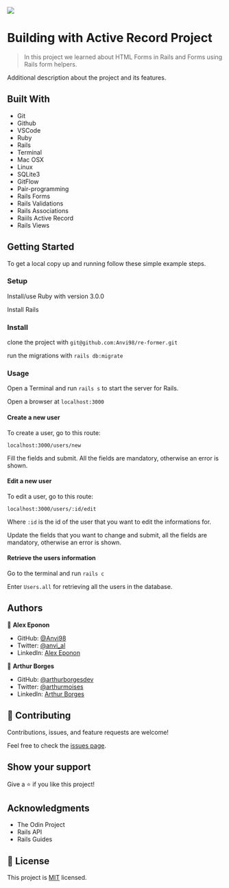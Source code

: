 ![](https://img.shields.io/badge/Microverse-blueviolet)

# Building with Active Record Project

> In this project we learned about HTML Forms in Rails and Forms using Rails form helpers.

Additional description about the project and its features.

## Built With

- Git
- Github
- VSCode
- Ruby
- Rails
- Terminal
- Mac OSX
- Linux
- SQLite3
- GitFlow
- Pair-programming
- Rails Forms
- Rails Validations
- Rails Associations
- Raiils Active Record
- Rails Views


## Getting Started

To get a local copy up and running follow these simple example steps.


### Setup

Install/use Ruby with version 3.0.0

Install Rails 

### Install

clone the project with `git@github.com:Anvi98/re-former.git`

run the migrations with `rails db:migrate`

### Usage

Open a Terminal and run `rails s` to start the server for Rails.

Open a browser at `localhost:3000`


#### Create a new user

To create a user, go to this route:

`localhost:3000/users/new`

Fill the fields and submit. All the fields are mandatory, otherwise an error is shown.

#### Edit a new user

To edit a user, go to this route:

`localhost:3000/users/:id/edit`

Where `:id` is the id of the user that you want to edit the informations for.

Update the fields that you want to change and submit, all the fields are mandatory, otherwise an error is shown.

#### Retrieve the users information

Go to the terminal and run `rails c`

Enter `Users.all` for retrieving all the users in the database.


## Authors

👤 **Alex Eponon**

- GitHub: [@Anvi98](https://github.com/Anvi98)
- Twitter: [@anvi_al](https://twitter.com/anvi_al)
- LinkedIn: [Alex Eponon](https://www.linkedin.com/in/anvi-alex-eponon/)


👤 **Arthur Borges**

- GitHub: [@arthurborgesdev](https://github.com/arthurborgesdev)
- Twitter: [@arthurmoises](https://twitter.com/arthurmoises)
- LinkedIn: [Arthur Borges](https://linkedin.com/in/arthurmoises)

## 🤝 Contributing

Contributions, issues, and feature requests are welcome!

Feel free to check the [issues page](issues/).

## Show your support

Give a ⭐️ if you like this project!

## Acknowledgments

- The Odin Project
- Rails API
- Rails Guides

## 📝 License

This project is [MIT](/LICENSE) licensed.